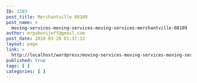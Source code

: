 ```yaml
---
ID: 3203
post_title: Merchantville 08109
post_name: >
  moving-services-moving-services-moving-services-merchantville-08109
author: mrgabonijeff@gmail.com
post_date: 2018-03-28 01:37:33
layout: page
link: >
  http://localhost/wordpress/moving-services-moving-services-moving-services-merchantville-08109/
published: true
tags: [ ]
categories: [ ]
---
```

